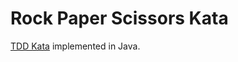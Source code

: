 # Rock Paper Scissors Kata

[TDD Kata](http://agilekatas.co.uk/katas/RockPaperScissors-Kata) implemented in Java.
